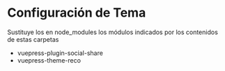 # Configuración de Tema

Sustituye los en node_modules los módulos indicados por los contenidos de estas carpetas
- vuepress-plugin-social-share
- vuepress-theme-reco
